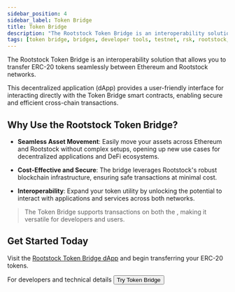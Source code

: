 ```yaml
---
sidebar_position: 4
sidebar_label: Token Bridge
title: Token Bridge
description: "The Rootstock Token Bridge is an interoperability solution that allows you to transfer ERC-20 tokens seamlessly between Ethereum and Rootstock networks. " 
tags: [token bridge, bridges, developer tools, testnet, rsk, rootstock, ethereum, dApps, smart contracts]
---
```


The Rootstock Token Bridge is an interoperability solution that allows you to transfer ERC-20 tokens seamlessly between Ethereum and Rootstock networks. 

This decentralized application (dApp) provides a user-friendly interface for interacting directly with the Token Bridge smart contracts, enabling secure and efficient cross-chain transactions.

## **Why Use the Rootstock Token Bridge?**
- **Seamless Asset Movement**: Easily move your assets across Ethereum and Rootstock without complex setups, opening up new use cases for decentralized applications and DeFi ecosystems.

- **Cost-Effective and Secure**: The bridge leverages Rootstock's robust blockchain infrastructure, ensuring safe transactions at minimal cost.

- **Interoperability**: Expand your token utility by unlocking the potential to interact with applications and services across both networks.

> The Token Bridge supports transactions on both the <Shield label="Mainnet" title="Testnet" color="green" />, making it versatile for developers and users.

## **Get Started Today**
Visit the [Rootstock Token Bridge dApp](https://dapp.tokenbridge.rootstock.io/) and begin transferring your ERC-20 tokens. 

For developers and technical details <Button size="sm" href="/resources/guides/tokenbridge/">Try Token Bridge </Button> 
